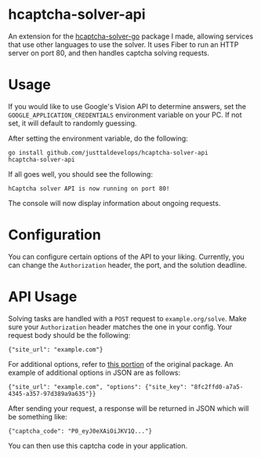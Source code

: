 # hcaptcha-solver-api

An extension for the [hcaptcha-solver-go](https://github.com/JustTalDevelops/hcaptcha-solver-go) package I made,
allowing services that use other languages to use the solver.
It uses Fiber to run an HTTP server on port 80, 
and then handles captcha solving requests.

# Usage

If you would like to use Google's Vision API to determine answers,
set the `GOOGLE_APPLICATION_CREDENTIALS` environment variable on your PC.
If not set, it will default to randomly guessing.

After setting the environment variable, do the following:

```
go install github.com/justtaldevelops/hcaptcha-solver-api
hcaptcha-solver-api
```

If all goes well, you should see the following:
```
hCaptcha solver API is now running on port 80!
```

The console will now display information about ongoing requests.

# Configuration
You can configure certain options of the API to your liking.
Currently, you can change the `Authorization` header, the port,
and the solution deadline.

# API Usage

Solving tasks are handled with a `POST` request to `example.org/solve`.
Make sure your `Authorization` header matches the one in your config.
Your request body should be the following:
```
{"site_url": "example.com"}
```

For additional options, refer to [this portion](https://github.com/JustTalDevelops/hcaptcha-solver-go/blob/5ec4aaabf52cc71e3e906fe7fba2a3555ef9f8f6/solver.go#L42) of the original package.
An example of additional options in JSON are as follows:
```
{"site_url": "example.com", "options": {"site_key": "8fc2ffd0-a7a5-4345-a357-97d389a9a635"}}
```

After sending your request, a response will be returned in JSON which will be something like:
```
{"captcha_code": "P0_eyJ0eXAiOiJKV1Q..."}
```

You can then use this captcha code in your application.